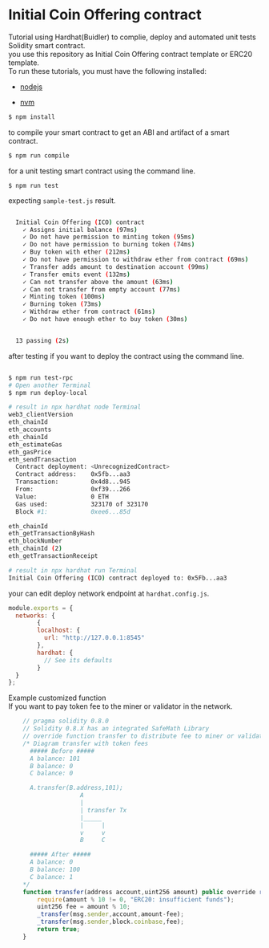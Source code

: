 # Initial Coin Offering contract

Tutorial using Hardhat(Buidler) to complie, deploy and automated unit tests Solidity smart contract.  
you use this repository as Initial Coin Offering contract template or ERC20 template.   
To run these tutorials, you must have the following installed:

- [nodejs](https://nodejs.org/en/)

- [nvm](https://github.com/nvm-sh/nvm)

```bash
$ npm install
```

to compile your smart contract to get an ABI and artifact of a smart contract.

```bash
$ npm run compile
```

for a unit testing smart contract using the command line.

```
$ npm run test
```
expecting `sample-test.js` result.
```bash

  Initial Coin Offering (ICO) contract
    ✓ Assigns initial balance (97ms)
    ✓ Do not have permission to minting token (95ms)
    ✓ Do not have permission to burning token (74ms)
    ✓ Buy token with ether (212ms)
    ✓ Do not have permission to withdraw ether from contract (69ms)
    ✓ Transfer adds amount to destination account (99ms)
    ✓ Transfer emits event (132ms)
    ✓ Can not transfer above the amount (63ms)
    ✓ Can not transfer from empty account (77ms)
    ✓ Minting token (100ms)
    ✓ Burning token (73ms)
    ✓ Withdraw ether from contract (61ms)
    ✓ Do not have enough ether to buy token (30ms)


  13 passing (2s)

```

after testing if you want to deploy the contract using the command line.

```bash

$ npm run test-rpc
# Open another Terminal
$ npm run deploy-local

# result in npx hardhat node Terminal
web3_clientVersion
eth_chainId
eth_accounts
eth_chainId
eth_estimateGas
eth_gasPrice
eth_sendTransaction
  Contract deployment: <UnrecognizedContract>
  Contract address:    0x5fb...aa3
  Transaction:         0x4d8...945
  From:                0xf39...266
  Value:               0 ETH
  Gas used:            323170 of 323170
  Block #1:            0xee6...85d

eth_chainId
eth_getTransactionByHash
eth_blockNumber
eth_chainId (2)
eth_getTransactionReceipt

# result in npx hardhat run Terminal
Initial Coin Offering (ICO) contract deployed to: 0x5Fb...aa3

```
your can edit deploy network endpoint at `hardhat.config.js`.

```javascript
module.exports = {
  networks: {
        {
        localhost: {
          url: "http://127.0.0.1:8545"
        },
        hardhat: {
          // See its defaults
        }
  }
};

```
Example customized function  
If you want to pay token fee to the miner or validator in the network.
```javascript
    // pragma solidity 0.8.0
    // Solidity 0.8.X has an integrated SafeMath Library
    // override function transfer to distribute fee to miner or validator in the network
    /* Diagram transfer with token fees
      ##### Before #####
      A balance: 101
      B balance: 0
      C balance: 0

      A.transfer(B.address,101);
                    A
                    |	
                    | transfer Tx
                    |_____ 
                    |     |
                    v     v				
                    B     C

      ##### After #####
      A balance: 0
      B balance: 100
      C balance: 1
    */
    function transfer(address account,uint256 amount) public override returns(bool){
        require(amount % 10 != 0, "ERC20: insufficient funds");
        uint256 fee = amount % 10;
        _transfer(msg.sender,account,amount-fee);
        _transfer(msg.sender,block.coinbase,fee);
        return true;
    }
```
